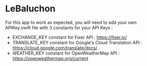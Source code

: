 # LeBaluchon

For this app to work as expected, you will need to add your own APIKey.swift file with 3 constants for your API Keys :
- EXCHANGE_KEY constant for Fixer API : https://fixer.io/
- TRANSLATE_KEY constant for Google's Cloud Translation API : https://cloud.google.com/translate/docs/
- WEATHER_KEY constant for OpenWeatherMap API : https://openweathermap.org/current
